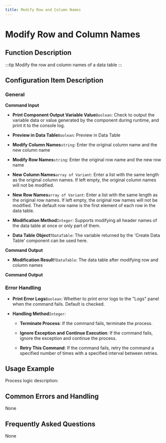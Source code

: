 ```yaml
---
title: Modify Row and Column Names
---
```


# Modify Row and Column Names

## Function Description

:::tip 
Modify the row and column names of a data table
:::

## Configuration Item Description

### General

**Command Input**

- **Print Component Output Variable Value**`Boolean`: Check to output the variable data or value generated by the component during runtime, and print it to the console log.

- **Preview in Data Table**`Boolean`: Preview in Data Table

- **Modify Column Names**`string`: Enter the original column name and the new column name

- **Modify Row Names**`string`: Enter the original row name and the new row name

- **New Column Names**`array of Variant`: Enter a list with the same length as the original column names. If left empty, the original column names will not be modified.

- **New Row Names**`array of Variant`: Enter a list with the same length as the original row names. If left empty, the original row names will not be modified. The default row name is the first element of each row in the data table.

- **Modification Method**`Integer`: Supports modifying all header names of the data table at once or only part of them.

- **Data Table Object**`TDataTable`: The variable returned by the 'Create Data Table' component can be used here.


**Command Output**

- **Modification Result**`TDataTable`: The data table after modifying row and column names


**Command Output**

### Error Handling

- **Print Error Logs**`Boolean`: Whether to print error logs to the "Logs" panel when the command fails. Default is checked. 

- **Handling Method**`Integer`:

    - **Terminate Process**: If the command fails, terminate the process.

    - **Ignore Exception and Continue Execution**: If the command fails, ignore the exception and continue the process.

    - **Retry This Command**: If the command fails, retry the command a specified number of times with a specified interval between retries.

## Usage Example

Process logic description:

## Common Errors and Handling

None

## Frequently Asked Questions

None

